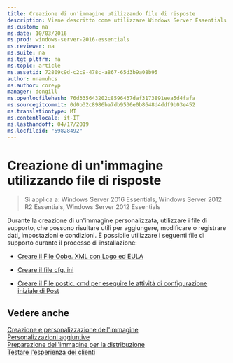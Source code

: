 ```yaml
---
title: Creazione di un'immagine utilizzando file di risposte
description: Viene descritto come utilizzare Windows Server Essentials
ms.custom: na
ms.date: 10/03/2016
ms.prod: windows-server-2016-essentials
ms.reviewer: na
ms.suite: na
ms.tgt_pltfrm: na
ms.topic: article
ms.assetid: 72809c9d-c2c9-478c-a867-65d3b9a08b95
author: nnamuhcs
ms.author: coreyp
manager: dongill
ms.openlocfilehash: 76d335643202c8596437daf3173891eea5d4fafa
ms.sourcegitcommit: 0d0b32c8986ba7db9536e0b8648d4ddf9b03e452
ms.translationtype: MT
ms.contentlocale: it-IT
ms.lasthandoff: 04/17/2019
ms.locfileid: "59828492"
---
```

# <a name="create-an-image-by-using-answer-files"></a>Creazione di un'immagine utilizzando file di risposte

>Si applica a: Windows Server 2016 Essentials, Windows Server 2012 R2 Essentials, Windows Server 2012 Essentials

Durante la creazione di un'immagine personalizzata, utilizzare i file di supporto, che possono risultare utili per aggiungere, modificare o registrare dati, impostazioni e condizioni. È possibile utilizzare i seguenti file di supporto durante il processo di installazione:  
  
-   [Creare il File Oobe. XML con Logo ed EULA](Create-the-Oobe.xml-File-Including-Logo-and-EULA.md)  
  
-   [Creare il file cfg. ini](Create-the-Cfg.ini-File.md)  
  
-   [Creare il File postic. cmd per eseguire le attività di configurazione iniziale di Post](Create-the-PostIC.cmd-File-for-Running-Post-Initial-Configuration-Tasks.md)  
  
## <a name="see-also"></a>Vedere anche  
 [Creazione e personalizzazione dell'immagine](Creating-and-Customizing-the-Image.md)   
 [Personalizzazioni aggiuntive](Additional-Customizations.md)   
 [Preparazione dell'immagine per la distribuzione](Preparing-the-Image-for-Deployment.md)   
 [Testare l'esperienza dei clienti](Testing-the-Customer-Experience.md)